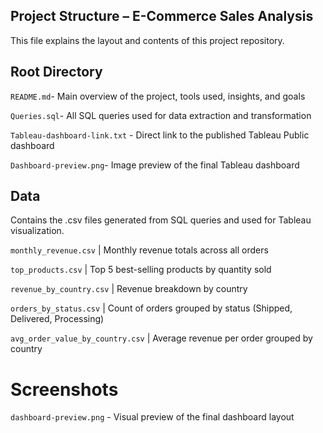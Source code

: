 
## Project Structure – E-Commerce Sales Analysis

This file explains the layout and contents of this project repository.


## Root Directory


 `README.md`- Main overview of the project, tools used, insights, and goals 
 
 `Queries.sql`- All SQL queries used for data extraction and transformation 
 
 `Tableau-dashboard-link.txt` - Direct link to the published Tableau Public dashboard 
 
 `Dashboard-preview.png`- Image preview of the final Tableau dashboard 


## Data

Contains the .csv files generated from SQL queries and used for Tableau visualization.


`monthly_revenue.csv` | Monthly revenue totals across all orders 

`top_products.csv` | Top 5 best-selling products by quantity sold 

`revenue_by_country.csv` | Revenue breakdown by country 

`orders_by_status.csv` | Count of orders grouped by status (Shipped, Delivered, Processing) 

 `avg_order_value_by_country.csv` | Average revenue per order grouped by country 
 

# Screenshots

 `dashboard-preview.png` - Visual preview of the final dashboard layout
